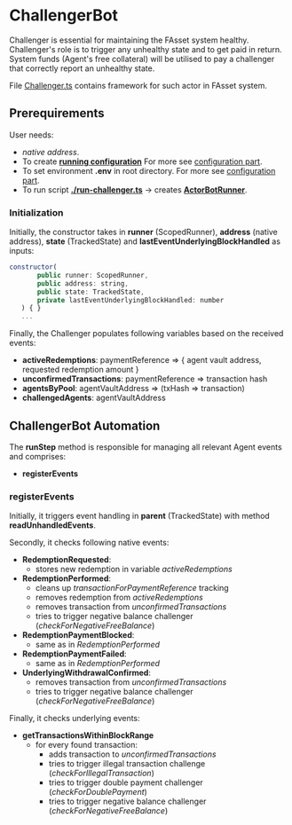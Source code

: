# ChallengerBot

Challenger is essential for maintaining the FAsset system healthy. Challenger's role is to trigger any unhealthy state and to get paid in return. System funds (Agent's free collateral) will be utilised to pay a challenger that correctly report an unhealthy state.

File [Challenger.ts](../../src/actors/Challenger.ts) contains framework for such actor in FAsset system.


## Prerequirements
User needs:
- *native address*.
- To create [**running configuration**](../../src/config/BotConfig.ts)
For more see [configuration part](../config.md).
- To set environment **.env** in root directory.
For more see [configuration part](../config.md).
- To run script [**./run-challenger.ts**](../../src/run/run-challenger.ts) -> creates [**ActorBotRunner**](../../src/actors/ActorBotRunner.ts).

### Initialization
Initially, the constructor takes in **runner** (ScopedRunner), **address** (native address), **state** (TrackedState) and **lastEventUnderlyingBlockHandled** as inputs:
```javascript
constructor(
       public runner: ScopedRunner,
       public address: string,
       public state: TrackedState,
       private lastEventUnderlyingBlockHandled: number
   ) { }
   ...
```
Finally, the Challenger populates following variables based on the received events:
- **activeRedemptions**: paymentReference => { agent vault address, requested redemption amount }
- **unconfirmedTransactions**: paymentReference => transaction hash
- **agentsByPool**: agentVaultAddress => (txHash => transaction)
- **challengedAgents**: agentVaultAddress


## ChallengerBot Automation
The **runStep** method is responsible for managing all relevant Agent events and comprises:
- **registerEvents**

### registerEvents
Initially, it triggers event handling in **parent** (TrackedState) with method **readUnhandledEvents**.

Secondly, it checks following native events:
- **RedemptionRequested**:
    - stores new redemption in variable *activeRedemptions*
- **RedemptionPerformed**:
    - cleans up *transactionForPaymentReference* tracking
    - removes redemption from *activeRedemptions*
    - removes transaction from *unconfirmedTransactions*
    - tries to trigger negative balance challenger (*checkForNegativeFreeBalance*)
- **RedemptionPaymentBlocked**:
    - same as in *RedemptionPerformed*
- **RedemptionPaymentFailed**:
    - same as in *RedemptionPerformed*
- **UnderlyingWithdrawalConfirmed**:
    - removes transaction from *unconfirmedTransactions*
    - tries to trigger negative balance challenger (*checkForNegativeFreeBalance*)

Finally, it checks underlying events:
- **getTransactionsWithinBlockRange**
    - for every found transaction:
        - adds transaction to *unconfirmedTransactions*
        - tries to trigger illegal transaction challenge (*checkForIllegalTransaction*)
        - tries to trigger double payment challenger (*checkForDoublePayment*)
        - tries to trigger negative balance challenger (*checkForNegativeFreeBalance*)


